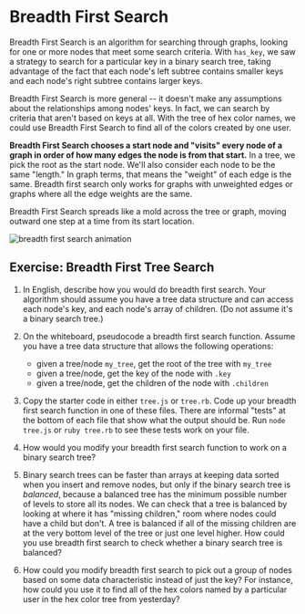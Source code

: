 # Breadth First Search

Breadth First Search is an algorithm for searching through graphs, looking for one or more nodes that meet some search criteria. With `has_key`, we saw a strategy to search for a particular key in a binary search tree, taking advantage of the fact that each node's left subtree contains smaller keys and each node's right subtree contains larger keys.  

Breadth First Search is more general -- it doesn't make any assumptions about the relationships among nodes' keys. In fact, we can search by criteria that aren't based on keys at all. With the tree of hex color names, we could use Breadth First Search to find all of the colors created by one user. 

**Breadth First Search chooses a start node and "visits" every node of a graph in order of how many edges the node is from that start.**  In a tree, we pick the root as the start node. We'll also consider each node to be the same "length." In graph terms, that means the "weight" of each edge is the same. Breadth first search only works for graphs with unweighted edges or graphs where all the edge weights are the same.

Breadth First Search spreads like a mold across the tree or graph, moving outward one step at a time from its start location.  

![breadth first search animation](https://upload.wikimedia.org/wikipedia/commons/4/46/Animated_BFS.gif)


## Exercise: Breadth First Tree Search

1. In English, describe how you would do breadth first search. Your algorithm should assume you have a tree data structure and can access each node's key, and each node's array of children. (Do not assume it's a binary search tree.)

1. On the whiteboard, pseudocode a breadth first search function. Assume you have a tree data structure that allows the following operations:
	
	* given a tree/node `my_tree`, get the root of the tree with `my_tree`
	* given a tree/node, get the key of the node with `.key`
	* given a tree/node, get the children of the node with `.children`

1. Copy the starter code in either `tree.js` or `tree.rb`.  Code up your breadth first search function in one of these files. There are informal "tests" at the bottom of each file that show what the output should be.  Run `node tree.js` or `ruby tree.rb` to see these tests work on your file. 

1. How would you modify your breadth first search function to work on a binary search tree? 

1. Binary search trees can be faster than arrays at keeping data sorted when you insert and remove nodes, but only if the binary search tree is *balanced*, because a balanced tree has the minimum possible number of levels to store all its nodes. We can check that a tree is balanced by looking at where it has "missing children," room where nodes could have a child but don't. A tree is balanced if all of the missing children are at the very bottom level of the tree or just one level higher. How could you use breadth first search to check whether a binary search tree is balanced?


1. How could you modify breadth first search to pick out a group of nodes based on some data characteristic instead of just the key? For instance, how could you use it to find all of the hex colors named by a particular user in the hex color tree from yesterday?  




<!-- 



## Choose Your Earliest Win

1. A choose your own adventure book is composed of many chunks of a story. The book gives readers a choice at the end of each chunk about what the main character in the story should do. Each option sends the reader to a different page to read another chunk of the story that says what happens based on their decision.

	```
	...

	What will you do?
	To release the fairy from the jar, go to page 89.
	To ask the fairy about the Sword of Truth, go to page 43.
	To run back to the clearing, go to page 200.
	```

	Choose your own adventure books can usually either end happily, or end badly (with the main character's death/capture/etc). Write a program to find the minimum number of decisions that could lead to a happy ending, in a choose your own adventure book. 


Q: How will you know if an ending is "happy"? (A: assume a happy ending node has a `happy_ending` attribute set to `true`.)

Q: Can we ever have two stories share a chunk / take a route that goes through the same page?  (A: For a simpler version of the problem, you can start off assuming no. But when you code the full thing, yes.)

Q: Can we ever have a cycle, where you keep visiting the same pages over and over again? (A: No. That wouldn't be a very fun book. But as a stretch you can consider how you would handle that!)


Q: What data structure will you use to represent the choose your own adventure book? -->
